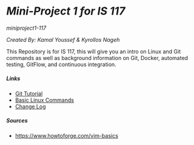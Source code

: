 # *Mini-Project 1 for IS 117*

*miniproject1-117*

*Created By: Kamal Youssef & Kyrollos Nageh*

This Repository is for IS 117, this will give you an intro on Linux and Git commands as well as background
information on Git, Docker, automated testing, GitFlow, and continuous integration.

##### *Links*  
* [Git Tutorial](/git.md)  
* [Basic Linux Commands](/linux.md)
* [Change Log](/changelog.md)

##### *Sources*
* https://www.howtoforge.com/vim-basics
